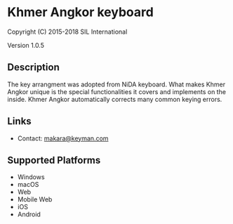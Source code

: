 Khmer Angkor keyboard
=====================

Copyright (C) 2015-2018 SIL International

Version 1.0.5

Description
-----------

The key arrangment was adopted from NiDA keyboard. What makes Khmer Angkor unique is the special functionalities it covers and implements on the inside.
Khmer Angkor automatically corrects many common keying errors.

Links
-----

 * Contact: makara@keyman.com

Supported Platforms
-------------------
 * Windows
 * macOS
 * Web
 * Mobile Web
 * iOS
 * Android
 